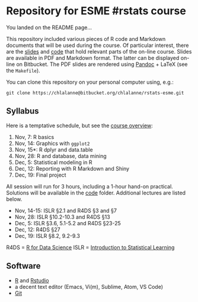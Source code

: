 # Repository for ESME #rstats course

You landed on the README page...

This repository included various pieces of R code and Markdown documents that will be used during the course. Of particular interest, there are the [slides][slides] and [code][code] that hold relevant parts of the on-line course. Slides are available in PDF and Markdown format. The latter can be displayed on-line on Bitbucket. The PDF slides are rendered using [Pandoc][pandoc] + LaTeX (see the `Makefile`).

You can clone this repository on your personal computer using, e.g.:

    git clone https://chlalanne@bitbucket.org/chlalanne/rstats-esme.git

[slides]: https://bitbucket.org/chlalanne/rstats-esme/src/master/slides
[code]: https://bitbucket.org/chlalanne/rstats-esme/src/master/code
[pandoc]: https://pandoc.org

## Syllabus

Here is a temptative schedule, but see the [course overview][overview]:

1. Nov, 7: R basics
2. Nov, 14: Graphics with `ggplot2`
3. Nov, 15*: R dplyr and data.table 
4. Nov, 28: R and database, data mining
5. Dec, 5: Statistical modeling in R
6. Dec, 12: Reporting with R Markdown and Shiny
7. Dec, 19: Final project

All session will run for 3 hours, including a 1-hour hand-on practical. Solutions will be available in the [code][code] folder. Additional lectures are listed below.

- Nov, 14-15: ISLR §2.1 and R4DS §3 and §7
- Nov, 28: ISLR §10.2-10.3 and R4DS §13
- Dec, 5: ISLR §3.6, 5.1-5.2 and R4DS §23-25
- Dec, 12: R4DS §27
- Dec, 19: ISLR §8.2, 9.2-9.3

R4DS = [R for Data Science][r4ds]
ISLR = [Introduction to Statistical Learning][islr]

[r4ds]: http://r4ds.had.co.nz
[islr]: http://www-bcf.usc.edu/~gareth/ISL/
[overview]: https://bitbucket.org/chlalanne/rstats-esme/src/master/slides/01-intro.md

## Software

- [R][cran] and [Rstudio][rstudio]
- a decent text editor (Emacs, Vi(m), Sublime, Atom, VS Code)
- [Git][git]


[cran]: http://cran.r-project.org
[rstudio]: http://rstudio.com
[git]: https://git-scm.com
